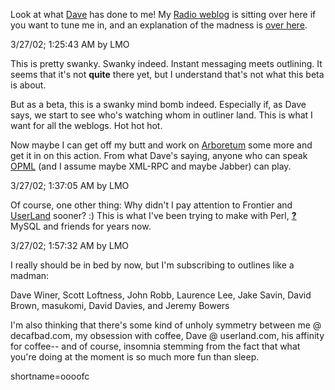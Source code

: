 Look at what <a href="http://dave.editthispage.com/myNameIsDaveWiner">Dave</a> has done to me!  My <a href="http://www.decafbad.com/deus_x/radio/">Radio weblog</a> is sitting over here if you want to tune me in, and an explanation of the madness is <a href="http://radio.outliners.com/beta">over here</a>.<p>3/27/02; 1:25:43 AM by LMO<p>   This is pretty swanky.  Swanky indeed.  Instant messaging meets outlining.  It seems that it's not <strong>quite</strong> there yet, but I understand that's not what this beta is about.  <p>   But as a beta, this is a swanky mind bomb indeed.  Especially if, as Dave says, we start to see who's watching whom in outliner land.  This is what I want for all the weblogs.  Hot hot hot.<p>   Now maybe I can get off my butt and work on <a href="http://www.decafbad.com/twiki/bin/view/Main/Arboretum">Arboretum</a> some more and get it in on this action.  From what Dave's saying, anyone who can speak <a href="http://www.decafbad.com/twiki/bin/view/Main/OPML">OPML</a> (and I assume maybe XML-RPC and maybe Jabber) can play.<p>3/27/02; 1:37:05 AM by LMO<p>   Of course, one other thing:  Why didn't I pay attention to Frontier and <a href="http://www.decafbad.com/twiki/bin/view/Main/UserLand">UserLand</a> sooner?  :)  This is what I've been trying to make with Perl, <span style='background : ;'><a href="http://www.decafbad.com/twiki/bin/edit/Main/MySQL?topicparent=."><b>?</b></a><font color="">MySQL</font></span> and friends for years now.<p>3/27/02; 1:57:32 AM by LMO<p>   I really should be in bed by now, but I'm subscribing to outlines like a madman:<p>      Dave Winer, Scott Loftness, John Robb, Laurence Lee, Jake Savin, David Brown, masukomi, David Davies, and Jeremy Bowers<p>   I'm also thinking that there's some kind of unholy symmetry between me @ decafbad.com, my obsession with coffee, Dave @ userland.com, his affinity for coffee-- and of course, insomnia stemming from the fact that what you're doing at the moment is so much more fun than sleep.
<!--more-->
shortname=oooofc
